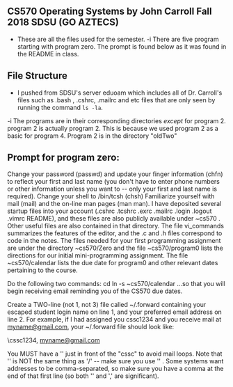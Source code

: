 ## CS570 Operating Systems by John Carroll Fall 2018 SDSU (GO AZTECS)

- These are all the files used for the semester.
-i There are five program starting with program zero. The prompt is found below as it was found
in the README in class.

## File Structure 
- I pushed from SDSU's server eduoam which includes all of Dr. Carroll's files such as 
.bash , .cshrc, .mailrc and etc files that are only seen by running the command `ls -la`.

-i The programs are in their corresponding directories *except* for program 2. 
 program 2 is actually program 2. This is because we used program 2 as a basic for 
 program 4. Program 2 is in the directory "oldTwo"

## Prompt for program zero:

Change your password (passwd)
and update your finger information (chfn)
to reflect your first and last name
(you don't have to enter phone numbers or other information unless you want
to -- only your first and last name is required).
Change your shell to /bin/tcsh (chsh)
Familiarize yourself with mail (mail) and the on-line man pages (man man).
I have deposited several startup files into your account
(.cshrc .tcshrc .exrc .mailrc .login .logout .vimrc README), and these files are
also publicly available under ~cs570 .  Other useful files are also contained
in that directory.  The file vi_commands summarizes the features of the
editor, and the .c and .h files correspond to code in the notes.
The files needed for your first programming assignment are under the
directory ~cs570/Zero and the file ~cs570/program0 lists the directions for
our initial mini-programming assignment. The file ~cs570/calendar lists the
due date for program0 and other relevant dates pertaining to the course.

Do the following two commands:
cd
ln -s ~cs570/calendar
...so that you will begin receiving email reminding you of the CS570 due dates.

Create a TWO-line (not 1, not 3) file called ~/.forward containing your
escaped student login name on line 1, and your preferred email address on
line 2.  For example, if I had assigned you cssc1234 and you receive mail
at myname@gmail.com, your ~/.forward file should look like:

\cssc1234,
myname@gmail.com

You MUST have a '\' just in front of the "cssc" to avoid mail loops.  Note
that '\' is NOT the same thing as '/' -- make sure you use '\' .  Some systems
want addresses to be comma-separated, so make sure you have a comma at the end
of that first line (so both '\' and ',' are significant).
